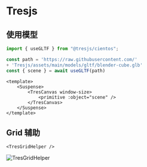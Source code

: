 # Tresjs


## 使用模型
```js
import { useGLTF } from "@tresjs/cientos";

const path = 'https://raw.githubusercontent.com/'
+ 'Tresjs/assets/main/models/gltf/blender-cube.glb'
const { scene } = await useGLTF(path)

```

```vue
<template>
    <Suspense>
        <TresCanvas window-size>
            <primitive :object="scene" />
        </TresCanvas>
    </Suspense>
</template>

```

##  Grid 辅助
```vue
<TresGridHelper />
```

![TresGridHelper](/1.png)
